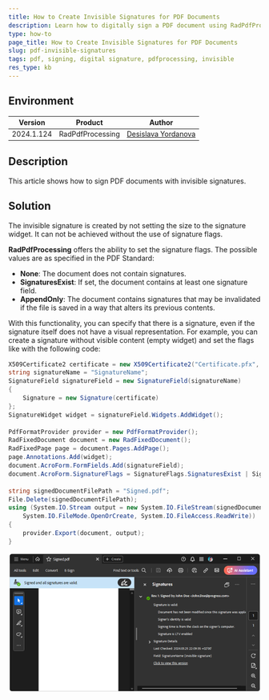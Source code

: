 ```yaml
---
title: How to Create Invisible Signatures for PDF Documents
description: Learn how to digitally sign a PDF document using RadPdfProcessing for Document Processing.
type: how-to
page_title: How to Create Invisible Signatures for PDF Documents
slug: pdf-invisible-signatures
tags: pdf, signing, digital signature, pdfprocessing, invisible 
res_type: kb
---
```


## Environment

| Version | Product | Author | 
| --- | --- | ---- | 
| 2024.1.124 | RadPdfProcessing |[Desislava Yordanova](https://www.telerik.com/blogs/author/desislava-yordanova)| 

## Description

This article shows how to sign PDF documents with invisible signatures. 

## Solution

The invisible signature is created by not setting the size to the signature widget. It can not be achieved without the use of signature flags.

**RadPdfProcessing**  offers the ability to set the signature flags. The possible values are as specified in the PDF Standard:

* **None**: The document does not contain signatures.
* **SignaturesExist**: If set, the document contains at least one signature field.
* **AppendOnly**: The document contains signatures that may be invalidated if the file is saved in a way that alters its previous contents.

With this functionality, you can specify that there is a signature, even if the signature itself does not have a visual representation. For example, you can create a signature without visible content (empty widget) and set the flags like with the following code:

```csharp
X509Certificate2 certificate = new X509Certificate2("Certificate.pfx", "Password");
string signatureName = "SignatureName";
SignatureField signatureField = new SignatureField(signatureName)
{
    Signature = new Signature(certificate)
};
SignatureWidget widget = signatureField.Widgets.AddWidget();

PdfFormatProvider provider = new PdfFormatProvider();
RadFixedDocument document = new RadFixedDocument();
RadFixedPage page = document.Pages.AddPage(); 
page.Annotations.Add(widget);
document.AcroForm.FormFields.Add(signatureField);
document.AcroForm.SignatureFlags = SignatureFlags.SignaturesExist | SignatureFlags.AppendOnly;

string signedDocumentFilePath = "Signed.pdf";
File.Delete(signedDocumentFilePath);
using (System.IO.Stream output = new System.IO.FileStream(signedDocumentFilePath, 
    System.IO.FileMode.OpenOrCreate, System.IO.FileAccess.ReadWrite))
{
    provider.Export(document, output);
}

```

![Invisible Signature in a PDF document](images/pdf-invisible-signatures.png) 

